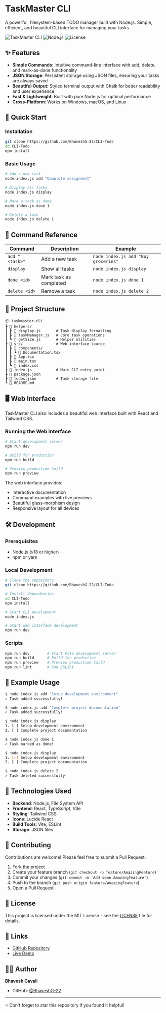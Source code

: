 # TaskMaster CLI

A powerful, filesystem-based TODO manager built with Node.js. Simple, efficient, and beautiful CLI interface for managing your tasks.

![TaskMaster CLI](https://img.shields.io/badge/TaskMaster-CLI-cyan)
![Node.js](https://img.shields.io/badge/Node.js-v18+-green)
![License](https://img.shields.io/badge/License-MIT-blue)

## ✨ Features

- **Simple Commands**: Intuitive command-line interface with add, delete, and mark-as-done functionality
- **JSON Storage**: Persistent storage using JSON files, ensuring your tasks are always saved
- **Beautiful Output**: Styled terminal output with Chalk for better readability and user experience
- **Fast & Lightweight**: Built with pure Node.js for optimal performance
- **Cross-Platform**: Works on Windows, macOS, and Linux

## 🚀 Quick Start

### Installation

```bash
git clone https://github.com/BhaveshG-22/CLI-Todo
cd CLI-Todo
npm install
```

### Basic Usage

```bash
# Add a new task
node index.js add "Complete assignment"

# Display all tasks
node index.js display

# Mark a task as done
node index.js done 1

# Delete a task
node index.js delete 1
```

## 📖 Command Reference

| Command | Description | Example |
|---------|-------------|---------|
| `add "<task>"` | Add a new task | `node index.js add "Buy groceries"` |
| `display` | Show all tasks | `node index.js display` |
| `done <id>` | Mark task as completed | `node index.js done 1` |
| `delete <id>` | Remove a task | `node index.js delete 2` |

## 📁 Project Structure

```
📦 taskmaster-cli
┣ 📂 helpers/
┃ ┣ 📜 display.js       # Task display formatting
┃ ┣ 📜 taskManager.js   # Core task operations
┃ ┗ 📜 getSize.js       # Helper utilities
┣ 📂 src/               # Web interface source
┃ ┣ 📂 components/
┃ ┃ ┗ 📜 Documentation.tsx
┃ ┣ 📜 App.tsx
┃ ┣ 📜 main.tsx
┃ ┗ 📜 index.css
┣ 📜 index.js           # Main CLI entry point
┣ 📜 package.json
┣ 📜 todos.json         # Task storage file
┗ 📜 README.md
```

## 🖥️ Web Interface

TaskMaster CLI also includes a beautiful web interface built with React and Tailwind CSS. 

### Running the Web Interface

```bash
# Start development server
npm run dev

# Build for production
npm run build

# Preview production build
npm run preview
```

The web interface provides:
- Interactive documentation
- Command examples with live previews
- Beautiful glass-morphism design
- Responsive layout for all devices

## 🛠️ Development

### Prerequisites

- Node.js (v18 or higher)
- npm or yarn

### Local Development

```bash
# Clone the repository
git clone https://github.com/BhaveshG-22/CLI-Todo

# Install dependencies
cd CLI-Todo
npm install

# Start CLI development
node index.js

# Start web interface development
npm run dev
```

### Scripts

```bash
npm run dev        # Start Vite development server
npm run build      # Build for production
npm run preview    # Preview production build
npm run lint       # Run ESLint
```

## 📝 Example Usage

```bash
$ node index.js add "Setup development environment"
✓ Task added successfully!

$ node index.js add "Complete project documentation"
✓ Task added successfully!

$ node index.js display
1. [ ] Setup development environment
2. [ ] Complete project documentation

$ node index.js done 1
✓ Task marked as done!

$ node index.js display
1. [✓] Setup development environment
2. [ ] Complete project documentation

$ node index.js delete 2
✓ Task deleted successfully!
```

## 🎨 Technologies Used

- **Backend**: Node.js, File System API
- **Frontend**: React, TypeScript, Vite
- **Styling**: Tailwind CSS
- **Icons**: Lucide React
- **Build Tools**: Vite, ESLint
- **Storage**: JSON files

## 🤝 Contributing

Contributions are welcome! Please feel free to submit a Pull Request.

1. Fork the project
2. Create your feature branch (`git checkout -b feature/AmazingFeature`)
3. Commit your changes (`git commit -m 'Add some AmazingFeature'`)
4. Push to the branch (`git push origin feature/AmazingFeature`)
5. Open a Pull Request

## 📄 License

This project is licensed under the MIT License - see the [LICENSE](LICENSE) file for details.

## 🔗 Links

- [GitHub Repository](https://github.com/BhaveshG-22/CLI-Todo)
- [Live Demo](https://cli-todo-landing-page.vercel.app/)

## 👨‍💻 Author

**Bhavesh Gavali**

- GitHub: [@BhaveshG-22](https://github.com/BhaveshG-22)

---

⭐ Don't forget to star this repository if you found it helpful!